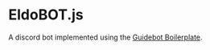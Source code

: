 # EldoBOT.js

A discord bot implemented using the [Guidebot Boilerplate](https://github.com/AnIdiotsGuide/guidebot).
